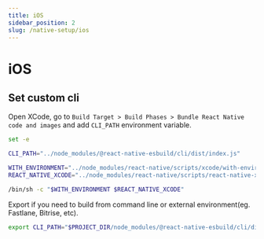 ```yaml
---
title: iOS
sidebar_position: 2
slug: /native-setup/ios
---
```


# iOS

## Set custom cli

Open XCode, go to `Build Target > Build Phases > Bundle React Native code and images` and add `CLI_PATH` environment variable.

```bash
set -e

CLI_PATH="../node_modules/@react-native-esbuild/cli/dist/index.js"

WITH_ENVIRONMENT="../node_modules/react-native/scripts/xcode/with-environment.sh"
REACT_NATIVE_XCODE="../node_modules/react-native/scripts/react-native-xcode.sh"

/bin/sh -c "$WITH_ENVIRONMENT $REACT_NATIVE_XCODE"
```

Export if you need to build from command line or external environment(eg. Fastlane, Bitrise, etc).

```bash
export CLI_PATH="$PROJECT_DIR/node_modules/@react-native-esbuild/cli/dist/index.js"
```
